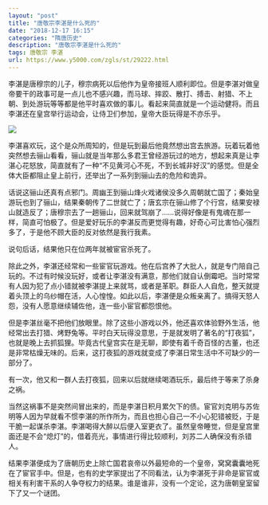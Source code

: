 ```yaml
---
layout: "post"
title: "唐敬宗李湛是什么死的"
date: "2018-12-17 16:15"
categories: "隋唐历史"
description: "唐敬宗李湛是什么死的"
tags: 唐敬宗 李湛
url: https://www.y5000.com/zgls/st/29222.html
---
```






李湛是唐穆宗的儿子，穆宗病死以后他作为皇帝接班人顺利即位。但是李湛对做皇帝要干的政事可是一点儿也不感兴趣，而马球、摔跤、散打、搏击、射猎、不上朝、到处游玩等等都是他平时喜欢做的事儿。看起来简直就是一个运动健将。而且李湛还在皇宫举行运动会，让侍卫们参加，皇帝大臣玩得是不亦乐乎。

![](https://img.y5000.com/uploads/allimg/180313/8-1P31314525cF.jpg)

李湛喜欢玩，这个是众所周知的，但是玩到最后他竟然想出宫去旅游。玩着玩着他突然想去骊山看看，骊山就是当年那么多君王曾经游玩过的地方，想起来真是让李湛心花怒放，简直就有了一种“不见黄河心不死，不到长城非好汉”的感觉。但是全体大臣都阻止皇上前行，还举出了一系列到骊山去的危险和诡异。

话说这骊山还真有点邪门。周幽王到骊山烽火戏诸侯没多久周朝就亡国了；秦始皇游玩也到了骊山，结果秦朝传了二世就亡了；唐玄宗在骊山修了个行宫，结果安禄山就造反了；唐穆宗去了一趟骊山，回来就驾崩了……说得好像是有鬼魂在那一样，简直可怕极了。但是爱好玩乐的李湛反而更觉得有趣，好奇心可比害怕心强烈多了，于是他不顾大臣的反对依然是我行我素。

说句后话，结果他只在位两年就被宦官杀死了。

除此之外，李湛还经常和一些宦官玩游戏。他在后宫养了大批人，就是专门陪自己玩的。不过有时候没玩好，或者让李湛没有满意，那他们就自认倒霉吧。当时常常有人因为犯了点小错就被李湛提上来就骂，或者是革职。群臣人人自危，整天就提着头顶上的乌纱帽在活，人心惶惶。如此以后，李湛便是众叛亲离了。搞得天怒人怨，没有人愿意继续辅佐他，连一些小宦官都怨恨他。

但是李湛丝毫不把他们放眼里。除了这些小游戏以外，他还喜欢体验野外生活，他经常出去打猎、烤野兔等。平时白天玩得没意思，于是就发明了著名的“打夜狐”，也就是晚上去抓狐狸。毕竟古代皇宫实在是无聊，即使有着千奇百怪的古董，也还是非常枯燥无味的。后来，这打夜狐的游戏就变成了李湛日常生活中不可缺少的一部分了。

有一次，他又和一群人去打夜狐，回来以后就继续喝酒玩乐，最后终于等来了杀身之祸。

当然这祸事不是突然间冒出来的，而是李湛日积月累欠下的债。宦官刘克明与苏佐明等人因为早就看不惯李湛的所作所为，而且也担心自己一不小心犯错被贬，于是干脆一起谋杀李湛。李湛喝得大醉以后便入室更衣了。虽然皇帝睡觉，但是皇宫里面还是不会“熄灯”的，借着亮光，事情进行得比较顺利，刘苏二人确保没有杀错人。

结果李湛便成为了唐朝历史上除亡国君哀帝以外最短命的一个皇帝，窝窝囊囊地死在了宦官手中。但是，也有的史学家提出了不同看法，认为李湛死于非命是宦官或相关有利害干系的人争夺权力的结果。谁是谁非，没有一个定论，这为唐朝皇室留下了又一个谜团。

